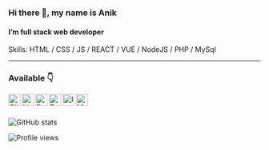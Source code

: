 ### Hi there 👋, my name is Anik
#### I’m full stack web developer

Skills:  HTML / CSS / JS / REACT / VUE / NodeJS / PHP / MySql


---

### Available 👇
<p>
  <a href="https://github.com/anik-hossain">
    <img align="left" alt="Github" width="24px" src="https://cdn.jsdelivr.net/npm/simple-icons@3.0.1/icons/github.svg" />
  </a>
  <a href="https://www.linkedin.com/in/anik-hossain540323/">
    <img align="left" alt="Linkedin" width="24px" src="https://cdn.jsdelivr.net/npm/simple-icons@3.0.1/icons/linkedin.svg" />
  </a>
  <a href="https://www.facebook.com/anik.aritro">
    <img align="left" alt="Facebook" width="24px" src="https://cdn.jsdelivr.net/npm/simple-icons@3.0.1/icons/facebook.svg" />
  </a>
  <a href="https://twitter.com/">
    <img align="left" alt="Twitter" width="24px" src="https://cdn.jsdelivr.net/npm/simple-icons@3.0.1/icons/twitter.svg" />
  </a>
  <a href="https://instagram.com/">
    <img align="left" alt="Instagram" width="24px" src="https://cdn.jsdelivr.net/npm/simple-icons@3.2.0/icons/instagram.svg" />
  </a>
  <a href="mailto:anik@codebumble.com">
    <img align="left" alt="Mail" width="24px" src="https://cdn.jsdelivr.net/npm/simple-icons@3.2.0/icons/mail-dot-ru.svg" />
  </a>
  
</p>

</br>
</br>


![GitHub stats](https://github-readme-stats.vercel.app/api?username=anik-hossain&show_icons=true&theme=monokai)

![Profile views](https://gpvc.arturio.dev/anik-hossain)  
